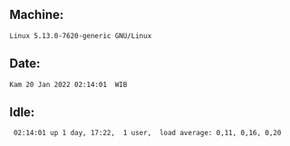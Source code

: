 ## Machine:
```
Linux 5.13.0-7620-generic GNU/Linux
```
## Date:
```
Kam 20 Jan 2022 02:14:01  WIB
```
## Idle:
```
 02:14:01 up 1 day, 17:22,  1 user,  load average: 0,11, 0,16, 0,20
```
